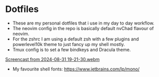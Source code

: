 # Dotfiles

* These are my personal dotfiles that i use in my day to day workflow.
* The neovim config in the repo is basically default nvChad flavour of neovim.
* For the zshrc I am using a default zsh with a few plugins and powerlevel10k theme to just fancy up my shell mostly.
* Tmux config is to set a few bindkeys and Dracula theme.

[Screencast from 2024-08-31 19-21-30.webm](https://github.com/user-attachments/assets/9d7a9d13-3964-4e59-af63-6e6d51d1ad96)

* My favourite shell fonts:
    https://www.jetbrains.com/lp/mono/
